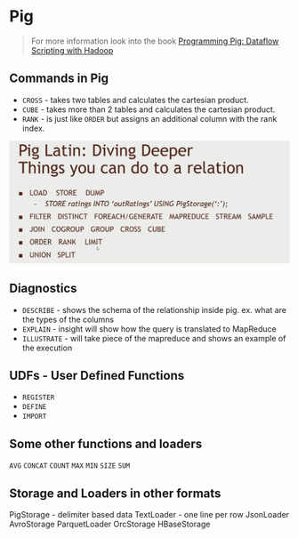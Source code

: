 # Pig

> For more information look into the book [Programming Pig: Dataflow Scripting with Hadoop](https://www.amazon.com/Programming-Pig-Dataflow-Scripting-Hadoop/dp/1491937092/ref=pd_sbs_1/132-8475213-1692361?pd_rd_w=5Cake&pf_rd_p=3676f086-9496-4fd7-8490-77cf7f43f846&pf_rd_r=G34CHAB3ZVSRMKD1FPJ7&pd_rd_r=7aafbcc0-3d3c-4054-a0af-4e7384aeebce&pd_rd_wg=xKKVp&pd_rd_i=1491937092&psc=1)

## Commands in Pig

- `CROSS` - takes two tables and calculates the cartesian product.
- `CUBE` - takes more than 2 tables and calculates the cartesian product.
- `RANK` - is just like `ORDER` but assigns an additional column with the rank index.

<img src="./docs/01.png">

## Diagnostics

- `DESCRIBE` -  shows the schema of the relationship inside pig. ex. what are the types of the columns
- `EXPLAIN` - insight will show how the query is translated to MapReduce
- `ILLUSTRATE` - will take piece of the mapreduce and shows an example of the execution

## UDFs - User Defined Functions

- `REGISTER`
- `DEFINE`
- `IMPORT`

## Some other functions and loaders

`AVG` `CONCAT` `COUNT` `MAX` `MIN` `SIZE` `SUM`

## Storage and Loaders in other formats

PigStorage - delimiter based data
TextLoader - one line per row
JsonLoader
AvroStorage
ParquetLoader
OrcStorage
HBaseStorage
